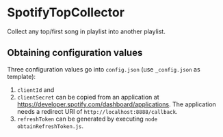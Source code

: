 # SpotifyTopCollector

Collect any top/first song in playlist into another playlist.

## Obtaining configuration values

Three configuration values go into `config.json` (use `_config.json` as template):

1. `clientId` and
2. `clientSecret` can be copied from an application at <https://developer.spotify.com/dashboard/applications>. The application needs a redirect URI of `http://localhost:8888/callback`.
3. `refreshToken` can be generated by executing `node obtainRefreshToken.js`.
